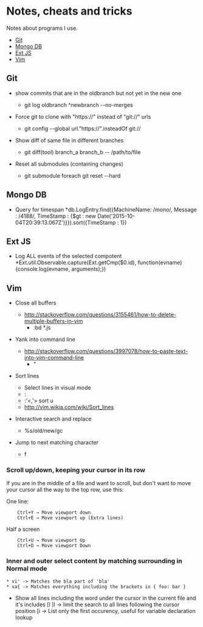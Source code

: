 # Notes, cheats and tricks

Notes about programs I use.

- [Git](#git)
- [Mongo DB](#mongo-db)
- [Ext JS](#ext-js)
- [Vim](#vim)

## Git

* show commits that are in the oldbranch but not yet in the new one
    * git log oldbranch ^newbranch --no-merges 

* Force git to clone with "https://" instead of "git://" urls 
  * git config --global url."https://".insteadOf git://

* Show diff of same file in different branches
  * git diff(tool) branch_a branch_b -- /path/to/file

* Reset all submodules (containing changes)
  * git submodule foreach git reset --hard

## Mongo DB

* Query for timespan
    *db.LogEntry.find({MachineName: /mono/, Message : /4188/,  TimeStamp : {$gt : new Date('2015-10-04T20:39:13.067Z')}}).sort({TimeStamp : 1})

## Ext JS

* Log ALL events of the selected compotent
    *Ext.util.Observable.capture(Ext.getCmp($0.id), function(evname) {console.log(evname, arguments);})

## Vim

* Close all buffers
    * http://stackoverflow.com/questions/3155461/how-to-delete-multiple-buffers-in-vim
        * :bd *.js <C-a>

* Yank into command line
    * http://stackoverflow.com/questions/3997078/how-to-paste-text-into-vim-command-line
      * <C-r> "
    
* Sort lines
    * Select lines in visual mode
    * :
    * :'<,'> sort u
    * http://vim.wikia.com/wiki/Sort_lines

* Interactive search and replace
    * %s/old/new/gc

* Jump to next matching character
    * f<character>

### Scroll up/down, keeping your cursor in its row

If you are in the middle of a file and want to scroll, but don't want to move your cursor all the way to the top row, use this:

  One line:

        Ctrl+Y → Move viewport down
        Ctrl+E → Move viewport up (Extra lines)

  Half a screen

        Ctrl+U → Move viewport Up
        Ctrl+D → Move viewport Down

                               
### Inner and outer select content by matching surrounding in Normal mode
    * vi' -> Matches the bla part of 'bla'
    * va{ -> Matches everything including the brackets in { foo: bar }

* Show all lines including the word under the cursor in the current file and it's includes
   [I
   ]I -> limit the search to all lines following the cursor position
   [i -> List only the first occurency, useful for variable declaration lookup

